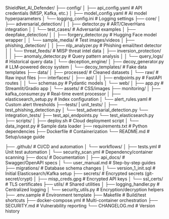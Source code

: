 ShieldNet_AI_Defender/
├── config/
│   ├── api_config.yaml       # API credentials (MISP, Kafka, etc.)
│   ├── model_config.yaml     # AI model hyperparameters
│   └── logging_config.ini    # Logging settings
├── core/
│   ├── adversarial_detection/
│   │   ├── detector.py       # ART/CleverHans integration
│   │   └── test_cases/       # Adversarial examples
│   ├── deepfake_detection/
│   │   ├── forgery_detector.py # Hugging Face model wrapper
│   │   └── sample_media/      # Test images/videos
│   ├── phishing_detection/
│   │   ├── nlp_analyzer.py   # Phishing email/text detector
│   │   └── threat_feeds/     # MISP threat intel data
│   ├── inversion_protection/
│   │   ├── anomaly_detector.py # Query pattern analysis
│   │   └── query_logs/       # Historical query data
│   └── deception_engine/
│       ├── decoy_generator.py # LLM-powered decoy system
│       └── decoy_templates/   # Fake data templates
├── data/
│   ├── processed/            # Cleaned datasets
│   └── raw/                  # Raw input files
├── interfaces/
│   ├── api/
│   │   ├── endpoints.py      # FastAPI routes
│   │   └── schemas.py        # Pydantic models
│   └── web/
│       ├── app.py            # Streamlit/Gradio app
│       └── assets/           # CSS/images
├── monitoring/
│   ├── kafka_consumer.py     # Real-time event processor
│   ├── elasticsearch_setup.py # Index configuration
│   └── alert_rules.yaml      # Custom alert thresholds
├──tests/
|  unit_tests/
│   ├── test_phishing_detection.py
│   └── test_adversarial_detection.py
└── integration_tests/
    ├── test_api_endpoints.py
    └── test_elasticsearch.py
├── scripts/
│   ├── deploy.sh             # Cloud deployment script
│   └── data_ingest.py        # Sample data loader
├── requirements.txt          # Python dependencies
├── Dockerfile                # Containerization
└── README.md                 # Setup/usage guide

├── .github/                  # CI/CD and automation
│   └── workflows/
│       ├── tests.yml         # Unit test automation
│       └── security_scan.yml # Dependency/container scanning
├── docs/                     # Documentation
│   ├── api_docs/             # Swagger/OpenAPI specs
│   └── user_manual.md        # Step-by-step guides
├── migrations/               # Database schema changes
│   └── version_1_init.sql    # Initial Elasticsearch/Kafka setup
├── secrets/                  # Encrypted secrets (git-secret/crypt)
│   ├── misp_creds.gpg        # Encrypted API keys
│   └── ssl_certs/            # TLS certificates
├── utils/                    # Shared utilities
│   ├── logging_handler.py    # Centralized logging
│   └── security_utils.py     # Encryption/decryption helpers
├── .env.sample               # Environment template
├── Makefile                  # Build/test shortcuts
├── docker-compose.yml        # Multi-container orchestration
├── SECURITY.md               # Vulnerability reporting
└── CHANGELOG.md              # Version history
